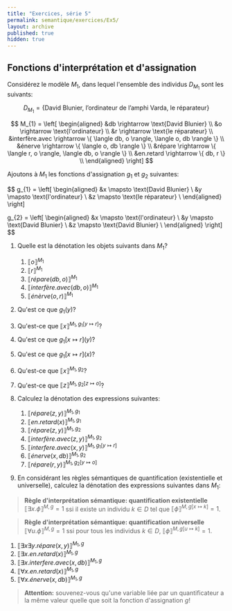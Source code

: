 ```yaml
---
title: "Exercices, série 5"
permalink: semantique/exercices/Ex5/
layout: archive
published: true
hidden: true
---
```


## Fonctions d'interprétation et d'assignation

Considérez le modèle $M_{1}$, dans lequel l'ensemble des individus $D_{M_{1}}$ sont les suivants:

$$
D_{M_{1}} = \{ \text{David Blunier, l'ordinateur de l'amphi Varda, le réparateur}
\}
$$

$$
M_{1} =
\left[ \begin{aligned}
  &db \rightarrow \text{David Blunier} \\
  &o \rightarrow \text{l'ordinateur} \\
  &r \rightarrow \text{le réparateur} \\
  &interfère.avec \rightarrow \{ \langle db, o \rangle, \langle o, db \rangle \} \\
  &énerve \rightarrow \{ \langle o, db \rangle \} \\
  &répare \rightarrow \{ \langle r, o \rangle, \langle db, o \rangle \} \\
  &en.retard \rightarrow \{ db, r \} \\
\end{aligned} \right]
$$

Ajoutons à $M_{1}$ les fonctions d'assignation $g_{1}$ et $g_{2}$ suivantes:

$$
g_{1} =
\left[ \begin{aligned}
  &x \mapsto \text{David Blunier} \\
  &y \mapsto \text{l'ordinateur} \\
  &z \mapsto \text{le réparateur} \\
\end{aligned} \right]

g_{2} =
\left[ \begin{aligned}
  &x \mapsto \text{l'ordinateur} \\
  &y \mapsto \text{David Blunier} \\
  &z \mapsto \text{David Blunier} \\
\end{aligned} \right]
$$

1. Quelle est la dénotation les objets suivants dans $M_{1}$?
   1. $\llbracket o \rrbracket^{M_{1}}$
   2. $\llbracket r \rrbracket^{M_{1}}$
   3. $\llbracket répare(db,o) \rrbracket^{M_{1}}$
   4. $\llbracket interfère.avec(db, o) \rrbracket^{M_{1}}$
   5. $\llbracket énèrve(o, r) \rrbracket^{M_{1}}$

2. Qu'est ce que $g_{1}(y)$?
3. Qu'est-ce que $\llbracket x \rrbracket^{M_{1}, g{_{1}}[y \mapsto r]}$?
4. Qu'est ce que $g{_{1}}[x \mapsto r](y)$?
5. Qu'est ce que $g{_{1}}[x \mapsto r](x)$?
6. Qu'est-ce que $\llbracket x \rrbracket^{M_{1}, g_{2}}$?
7. Qu'est-ce que $\llbracket z \rrbracket^{M_{1}, g{_{2}}[z \mapsto o]}$?

8. Calculez la dénotation des expressions suivantes:

   1. $\llbracket répare(z,y) \rrbracket^{M_{1}, g_{1}}$
   2. $\llbracket en.retard(x) \rrbracket^{M_{1}, g_{1}}$
   3.  $\llbracket répare(z,y) \rrbracket^{M_{1}, g_{2}}$
   4.  $\llbracket interfère.avec(z,y) \rrbracket^{M_{1}, g_{2}}$
   5.  $\llbracket interfere.avec(x,y) \rrbracket^{M_{1}, g_{1}[y \mapsto r]}$
   6.  $\llbracket énerve(x,db) \rrbracket^{M_{1}, g_{2}}$
   7.  $\llbracket répare(r,y) \rrbracket^{M_{1}, g{_{2}}[y \mapsto o]}$

9.  En considérant les règles sémantiques de quantification (existentielle et universelle), calculez la dénotation des expressions suivantes dans $M_{1}$:

> **Règle d'interprétation sémantique: quantification existentielle**
> $\llbracket \exists x. \phi \rrbracket^{M, g} = 1$ ssi il existe un individu $k \in D$ tel que $\llbracket \phi \rrbracket^{M, g[x \mapsto k]} = 1$.

> **Règle d'interprétation sémantique: quantification universelle**
> $\llbracket \forall u. \phi \rrbracket^{M, g} = 1$ ssi pour tous les individus $k \in D$, $\llbracket \phi \rrbracket^{M, g[u \mapsto k]} = 1$.

1. $\llbracket \exists x \exists y. répare(x,y) \rrbracket^{M_{1}, g}$
2. $\llbracket \exists x. en.retard(x) \rrbracket^{M_{1}, g}$
3. $\llbracket \exists x. interfere.avec(x,db) \rrbracket^{M_{1}, g}$
4. $\llbracket \forall x. en.retard(x) \rrbracket^{M_{1}, g}$
5. $\llbracket \forall x. énerve(x,db) \rrbracket^{M_{1}, g}$

> **Attention:** souvenez-vous qu'une variable liée par un quantificateur a la même valeur quelle que soit la fonction d'assignation $g$!
